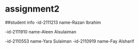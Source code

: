 # assignment2
##student info
-id-2111213
name-Razan Ibrahim

-id-2111910
name-Aleen Alsulaiman

-id-2110553
name-Yara Sulaiman
-id-2110919
name-Fay Alsharif
